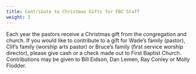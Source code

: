 ```yaml
---
title: Contribute to Christmas Gifts for FBC Staff
weight: 3
---
```


Each year the pastors receive a Christmas gift from the congregation and church. If you would like to contribute to a gift for Wade’s family (pastor), Clif’s family (worship arts pastor) or Bruce’s family (first service worship director), please give cash or a check made out to First Baptist Church. Contributions may be given to Bill Eidson, Dan Lemen, Ray Conley or Molly Flodder.
